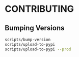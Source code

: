 # CONTRIBUTING

## Bumping Versions

```bash
scripts/bump-version
scripts/upload-to-pypi
scripts/upload-to-pypi --prod
```
